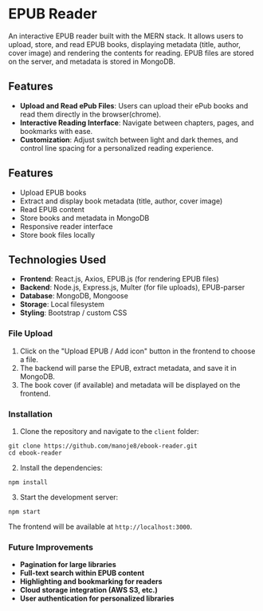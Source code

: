 # EPUB Reader

An interactive EPUB reader built with the MERN stack. It allows users to upload, store, and read EPUB books, displaying metadata (title, author, cover image) and rendering the contents for reading. EPUB files are stored on the server, and metadata is stored in MongoDB.

## Features

- **Upload and Read ePub Files**: Users can upload their ePub books and read them directly in the browser(chrome).
- **Interactive Reading Interface**: Navigate between chapters, pages, and bookmarks with ease.
- **Customization**: Adjust switch between light and dark themes, and control line spacing for a personalized reading experience.

## Features

- Upload EPUB books
- Extract and display book metadata (title, author, cover image)
- Read EPUB content
- Store books and metadata in MongoDB
- Responsive reader interface
- Store book files locally 

## Technologies Used

- **Frontend**: React.js, Axios, EPUB.js (for rendering EPUB files)
- **Backend**: Node.js, Express.js, Multer (for file uploads), EPUB-parser
- **Database**: MongoDB, Mongoose
- **Storage**: Local filesystem 
- **Styling**: Bootstrap / custom CSS

### File Upload

1. Click on the "Upload EPUB / Add icon" button in the frontend to choose a file.
2. The backend will parse the EPUB, extract metadata, and save it in MongoDB.
3. The book cover (if available) and metadata will be displayed on the frontend.

### Installation

1. Clone the repository and navigate to the `client` folder:

```
git clone https://github.com/manoje8/ebook-reader.git
cd ebook-reader
```

2. Install the dependencies:

```
npm install
```


3. Start the development server:

```
npm start
```
  
The frontend will be available at `http://localhost:3000`.

### Future Improvements

- **Pagination for large libraries**
- **Full-text search within EPUB content**
- **Highlighting and bookmarking for readers**
- **Cloud storage integration (AWS S3, etc.)**
- **User authentication for personalized libraries**